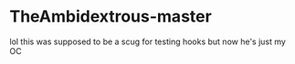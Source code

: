 # TheAmbidextrous-master
lol this was supposed to be a scug for testing hooks but now he's just my OC